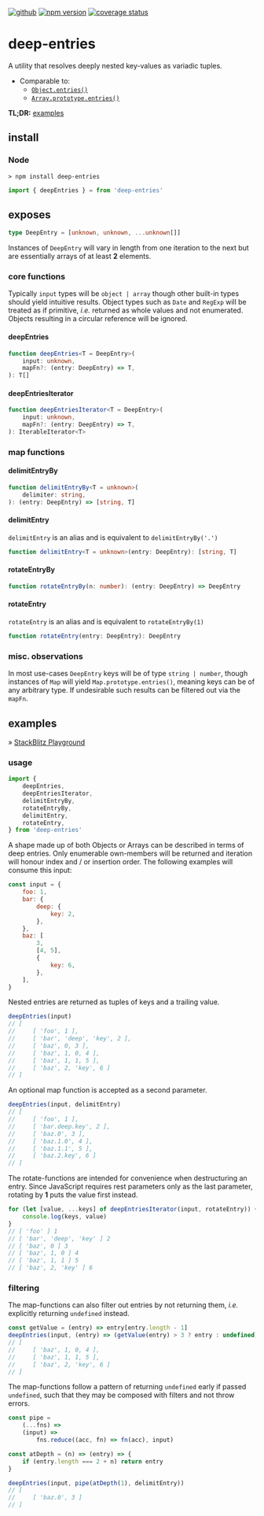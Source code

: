 [![github][img:github]][repo:github]
[![npm version][img:npm-version]][repo:package]
[![coverage status][img:coveralls]][ext:coveralls]

# deep-entries

A utility that resolves deeply nested key-values as variadic tuples.

-   Comparable to:
    -   [`Object.entries()`][ext:object.entries]
    -   [`Array.prototype.entries()`][ext:array.entries]

**TL;DR:** [examples](#examples)

## install

### Node

```none
> npm install deep-entries
```

```js
import { deepEntries } = from 'deep-entries'
```

## exposes

```typescript
type DeepEntry = [unknown, unknown, ...unknown[]]
```

Instances of `DeepEntry` will vary in length from one iteration
to the next but are essentially arrays of at least **2** elements.

### core functions

Typically `input` types will be `object | array` though other built-in
types should yield intuitive results. Object types such as `Date` and
`RegExp` will be treated as if primitive, _i.e._ returned as whole
values and not enumerated. Objects resulting in a circular reference
will be ignored.

#### deepEntries

```typescript
function deepEntries<T = DeepEntry>(
    input: unknown,
    mapFn?: (entry: DeepEntry) => T,
): T[]
```

#### deepEntriesIterator

```typescript
function deepEntriesIterator<T = DeepEntry>(
    input: unknown,
    mapFn?: (entry: DeepEntry) => T,
): IterableIterator<T>
```

### map functions

#### delimitEntryBy

```typescript
function delimitEntryBy<T = unknown>(
    delimiter: string,
): (entry: DeepEntry) => [string, T]
```

#### delimitEntry

`delimitEntry` is an alias and is equivalent to `delimitEntryBy('.')`

```typescript
function delimitEntry<T = unknown>(entry: DeepEntry): [string, T]
```

#### rotateEntryBy

```typescript
function rotateEntryBy(n: number): (entry: DeepEntry) => DeepEntry
```

#### rotateEntry

`rotateEntry` is an alias and is equivalent to `rotateEntryBy(1)`

```typescript
function rotateEntry(entry: DeepEntry): DeepEntry
```

### misc. observations

In most use-cases `DeepEntry` keys will be of type `string | number`,
though instances of `Map` will yield `Map.prototype.entries()`, meaning
keys can be of any arbitrary type. If undesirable such results can be
filtered out via the `mapFn`.

## examples

» [StackBlitz Playground][repo:examples]

### usage

```js
import {
    deepEntries,
    deepEntriesIterator,
    delimitEntryBy,
    rotateEntryBy,
    delimitEntry,
    rotateEntry,
} from 'deep-entries'
```

A shape made up of both Objects or Arrays can be described in terms of
deep entries. Only enumerable own-members will be returned and iteration
will honour index and / or insertion order. The following examples will
consume this input:

```js
const input = {
    foo: 1,
    bar: {
        deep: {
            key: 2,
        },
    },
    baz: [
        3,
        [4, 5],
        {
            key: 6,
        },
    ],
}
```

Nested entries are returned as tuples of keys and a trailing value.

```js
deepEntries(input)
// [
//     [ 'foo', 1 ],
//     [ 'bar', 'deep', 'key', 2 ],
//     [ 'baz', 0, 3 ],
//     [ 'baz', 1, 0, 4 ],
//     [ 'baz', 1, 1, 5 ],
//     [ 'baz', 2, 'key', 6 ]
// ]
```

An optional map function is accepted as a second parameter.

```js
deepEntries(input, delimitEntry)
// [
//     [ 'foo', 1 ],
//     [ 'bar.deep.key', 2 ],
//     [ 'baz.0', 3 ],
//     [ 'baz.1.0', 4 ],
//     [ 'baz.1.1', 5 ],
//     [ 'baz.2.key', 6 ]
// ]
```

The rotate-functions are intended for convenience when destructuring
an entry. Since JavaScript requires rest parameters only as the last
parameter, rotating by **1** puts the value first instead.

```js
for (let [value, ...keys] of deepEntriesIterator(input, rotateEntry)) {
    console.log(keys, value)
}
// [ 'foo' ] 1
// [ 'bar', 'deep', 'key' ] 2
// [ 'baz', 0 ] 3
// [ 'baz', 1, 0 ] 4
// [ 'baz', 1, 1 ] 5
// [ 'baz', 2, 'key' ] 6
```

### filtering

The map-functions can also filter out entries by not returning them,
_i.e._ explicitly returning `undefined` instead.

```js
const getValue = (entry) => entry[entry.length - 1]
deepEntries(input, (entry) => (getValue(entry) > 3 ? entry : undefined))
// [
//     [ 'baz', 1, 0, 4 ],
//     [ 'baz', 1, 1, 5 ],
//     [ 'baz', 2, 'key', 6 ]
// ]
```

The map-functions follow a pattern of returning `undefined` early if passed
`undefined`, such that they may be composed with filters and not throw errors.

```js
const pipe =
    (...fns) =>
    (input) =>
        fns.reduce((acc, fn) => fn(acc), input)

const atDepth = (n) => (entry) => {
    if (entry.length === 2 + n) return entry
}

deepEntries(input, pipe(atDepth(1), delimitEntry))
// [
//     [ 'baz.0', 3 ]
// ]
```

[repo:github]: https://github.com/mylesj/deep-entries
[repo:package]: https://www.npmjs.com/package/deep-entries
[repo:examples]: https://stackblitz.com/~/edit/stackblitz-starters-kuw4qq?file=index.mjs&view=editor
[ext:object.entries]: https://developer.mozilla.org/en-US/docs/Web/JavaScript/Reference/Global_Objects/Object/entries
[ext:array.entries]: https://developer.mozilla.org/en-US/docs/Web/JavaScript/Reference/Global_Objects/Array/entries
[ext:coveralls]: https://coveralls.io/github/mylesj/deep-entries?branch=master
[img:github]: https://img.shields.io/badge/%20-Source-555555?logo=github&style=for-the-badge
[img:npm-version]: https://img.shields.io/npm/v/deep-entries?&label=%20&logo=npm&style=for-the-badge
[img:coveralls]: https://img.shields.io/coverallsCoverage/github/mylesj/deep-entries?branch=master&style=for-the-badge&logo=coveralls
